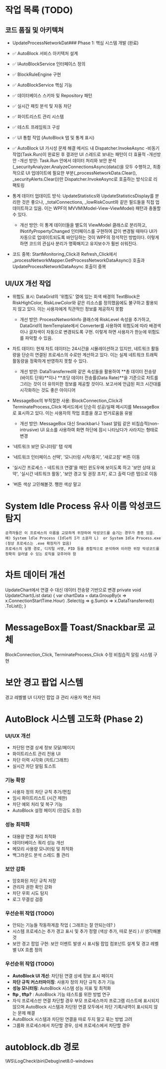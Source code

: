 # 작업 목록 (TODO)

## 코드 품질 및 아키텍쳐

- UpdateProcessNetworkDat### Phase 1: 핵심 시스템 개발 (완료)

- ✅ AutoBlock 서비스 아키텍처 설계
- ✅ IAutoBlockService 인터페이스 정의
- ✅ BlockRuleEngine 구현
- ✅ AutoBlockService 핵심 기능
- ✅ 데이터베이스 스키마 및 Repository 패턴
- ✅ 실시간 패킷 분석 및 자동 차단
- ✅ 화이트리스트 관리 시스템
- ✅ 테스트 프레임워크 구성
- ✅ UI 통합 작업 (AutoBlock 탭 및 통계 표시)
- ✅ AutoBlock UI 가시성 문제 해결 메서드 내 Dispatcher.InvokeAsync -비동기 작업(Task.Run)이 완료된 후 결과만 UI 스레드로 보내는 패턴이 더 효율적 -개선방안 -개선 방안: Task.Run 안에서 데이터 처리와 보안 분석(\_securityAnalyzer.AnalyzeConnectionsAsync(data))을 모두 수행하고, 최종적으로 UI 업데이트에 필요한 부분(\_processNetworkData.Clear(), \_securityAlerts.Clear())만 Dispatcher.InvokeAsync로 호출하는 방식으로 리팩토링

- 통계 데이터 업데이트 방식: UpdateStatistics와 UpdateStatisticsDisplay를 분리한 것은 좋으나, \_totalConnections, \_lowRiskCount와 같은 필드들을 직접 업데이트하고 있음.
  이는 WPF의 MVVM(Model-View-ViewModel) 패턴과 충돌할 수 있다.

  - 개선 방안: 이 통계 데이터들을 별도의 ViewModel 클래스로 분리하고, INotifyPropertyChanged 인터페이스를 구현하여 값이 변경될 때마다 UI가 자동으로 업데이트되도록 바인딩하는 것이 WPF의 정석적인 방법이다. 이렇게 하면 코드의 관심사 분리가 명확해지고 유지보수가 훨씬 쉬워진다.

- 코드 중복: StartMonitoring_Click과 Refresh_Click에서 \_processNetworkMapper.GetProcessNetworkDataAsync() 호출과 UpdateProcessNetworkDataAsync 호출이 중복

## UI/UX 개선 작업

- 위험도 표시: DataGrid의 '위험도' 열에 있는 회색 배경의 TextBlock은 RiskHighColor, RiskLowColor와 같은 리소스를 정의했음에도 불구하고 활용되지 않고 있다. 이는 사용자에게 직관적인 정보를 제공하지 못함

  - 개선 방안: ProcessNetworkInfo 클래스에 RiskLevel 속성을 추가하고, DataGrid의 ItemTemplate에서 Converter를 사용하여 위험도에 따라 배경색이나 글자색이 자동으로 변경되도록 구현. 이렇게 하면 사용자가 한눈에 위험도를 파악할 수 있음.

- 차트 데이터: 현재 차트 데이터는 24시간을 시뮬레이션하고 있지만, 네트워크 활동량을 단순히 연결된 프로세스의 수로만 계산하고 있다. 이는 실제 네트워크 트래픽 활동량을 정확하게 반영하지 못할 수 있다.

  - 개선 방안: DataTransferred와 같은 속성들을 활용하여 **총 데이터 전송량(바이트 단위)**이나 **초당 데이터 전송률(Data Rate)**을 기준으로 차트를 그리는 것이 더 유의미한 정보를 제공할 것이다. 보고서에 언급된 피크 시간대를 시각화하는 것도 좋은 아이디어

- MessageBox의 부적절한 사용: BlockConnection_Click과 TerminateProcess_Click 메서드에서 단순히 성공/실패 메시지를 MessageBox로 표시하고 있다. 이는 사용자의 작업 흐름을 끊고 번거로움을 유발

  - 개선 방안: MessageBox 대신 Snackbar나 Toast 알림 같은 비침습적(non-intrusive) UI 요소를 사용하여 화면 하단에 잠시 나타났다가 사라지는 형태로 변경

- '네트워크 보안 모니터링' 탭 삭제
- '네트워크 인터페이스 선택', '모니터링 시작/중지', '새로고침' 버튼 이동
- '실시간 프로세스 - 네트워크 연결'을 메인 윈도우에 보이도록 하고
  '보안 상태 요약', '실시간 네트워크 활동', '보안 경고 및 권장 조치', 로그 출력 다른 탭으로 이동
- '버튼 색상 고민해볼것. 쨍한 색상 말고

# System Idle Process 유사 이름 악성코드 탐지

    공격자들은 이 프로세스의 이름을 교묘하게 위장하여 악성코드를 숨기는 경우가 종종 있음. 예) System ldle Process (Idle의 I가 소문자 L)  or System Idle Process.exe (정상 프로세스는 .exe 확장자가 없음)
    프로세스의 실행 경로, 디지털 서명, PID 등을 종합적으로 분석하여 이러한 위장 악성코드를 정확히 걸러낼 수 있는 로직을 갖추어야 함

# 차트 데이터 개선

UpdateChart에서 연결 수 대신 데이터 전송량 기반으로 변경
private void UpdateChart(List<ProcessNetworkInfo> data)
{
var chartData = data.GroupBy(x => x.ConnectionStartTime.Hour)
.Select(g => g.Sum(x => x.DataTransferred))
.ToList();
}

# MessageBox를 Toast/Snackbar로 교체

BlockConnection_Click, TerminateProcess_Click 수정
비침습적 알림 시스템 구현

# 보안 경고 팝업 시스템

경고 레벨별 UI 디자인
팝업 큐 관리
사용자 액션 처리

# AutoBlock 시스템 고도화 (Phase 2)

### UI/UX 개선

- 차단된 연결 상세 정보 모달/페이지
- 화이트리스트 관리 전용 UI
- 차단 이력 시각화 (차트/그래프)
- 실시간 차단 알림 토스트

### 기능 확장

- 사용자 정의 차단 규칙 추가/편집
- 임시 화이트리스트 (시간 제한)
- 차단 예외 처리 및 복구 기능
- AutoBlock 설정 페이지 (민감도 조정)

### 성능 최적화

- 대용량 연결 처리 최적화
- 데이터베이스 쿼리 성능 개선
- 메모리 사용량 모니터링 및 최적화
- 백그라운드 분석 스레드 풀 관리

### 보안 강화

- 암호화된 차단 규칙 저장
- 관리자 권한 확인 강화
- 차단 우회 시도 탐지
- 로그 무결성 검증

### 우선순위 작업 (TODO)

- 안되는 기능들 작동하게끔 작업 ( 그래프는 잘 안되는데? )
- 시스템 프로세스는 추가 경고 표시 및 추가 정렬 (색상 추가, 따로 분리 ) // 생각해볼것
- 보안 경고 팝업 구현: 보안 이벤트 발생 시 표시될 팝업 컴포넌트 설계 및 경고 레벨별 UX 흐름 정의

### 우선순위 작업 (TODO)

- **AutoBlock UI 개선**: 차단된 연결 상세 정보 표시 페이지
- **차단 규칙 커스터마이징**: 사용자 정의 차단 규칙 추가 기능
- **성능 모니터링**: AutoBlock 시스템 성능 지표 및 최적화
- **ftp , tftp?** : AutoBlock 기능 테스트를 위한 방법 연구
- 자식 프로세스만 연결 차단할 경우 부모 프로세스까지 프로그램 리스트에 표시되지 않으며
  AutoBlock 시스템과 차단된 연결 모두에서 차단 기록/내역이 표시되지 않는 문제 해결
- AutoBlock 시스템과 차단된 연결을 따로 두지 말고 묶는 방법 고려
- 그룹화 프로세스에서 차단할 경우, 상세 프로세스에서 차단할 경우

# autoblock.db 경로

\WS\LogCheck\bin\Debug\net8.0-windows
